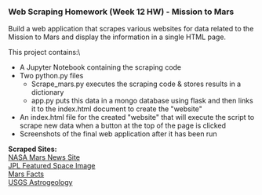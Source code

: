 ### Web Scraping Homework (Week 12 HW) - Mission to Mars

Build a web application that scrapes various websites for data related to the Mission to Mars and display the information in a single HTML page.

This project contains:\
- A Jupyter Notebook containing the scraping code
- Two python.py files
    - Scrape_mars.py executes the scraping code & stores results in a dictionary
    - app.py puts this data in a mongo database using flask and then links it to the index.html document to create the "website"
- An index.html file for the created "website" that will execute the script to scrape new data when a button at the top of the page is clicked
- Screenshots of the final web application after it has been run

**Scraped Sites:**\
[NASA Mars News Site](https://mars.nasa.gov/news/)\
[JPL Featured Space Image](https://www.jpl.nasa.gov/spaceimages/?search=&category=Mars)\
[Mars Facts](https://space-facts.com/mars/)\
[USGS Astrogeology](https://astrogeology.usgs.gov/search/results?q=hemisphere+enhanced&k1=target&v1=Mars)
